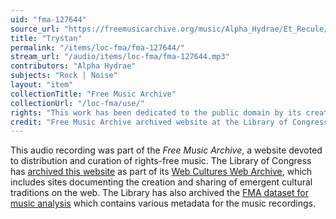 ```yaml
---
uid: "fma-127644"
source_url: "https://freemusicarchive.org/music/Alpha_Hydrae/Et_Recule/Alpha_Hydrae_-_Et_Recule_-_09_Trystan"
title: "Trystan"
permalink: "/items/loc-fma/fma-127644/"
stream_url: "/audio/items/loc-fma/fma-127644.mp3"
contributors: "Alpha Hydrae"
subjects: "Rock | Noise"
layout: "item"
collectionTitle: "Free Music Archive"
collectionUrl: "/loc-fma/use/"
rights: "This work has been dedicated to the public domain by its creator, thus is free to use and reuse without restriction. You can copy, modify, distribute and perform the work, even for commercial purposes, all without asking permission. Attribution is recommended but not required."
credit: "Free Music Archive archived website at the Library of Congress, Web Archives Division."
---
```


This audio recording was part of the _Free Music Archive_, a website devoted to distribution and curation of rights-free music. The Library of Congress has [archived this website](https://www.loc.gov/item/lcwaN0026492/) as part of its [Web Cultures Web Archive](https://www.loc.gov/collections/web-cultures-web-archive/about-this-collection/), which includes sites documenting the creation and sharing of emergent cultural traditions on the web. The Library has also archived the [FMA dataset for music analysis](https://catalog.loc.gov/vwebv/search?searchCode=LCCN&searchArg=2018655052&searchType=1&permalink=y) which contains various metadata for the music recordings.